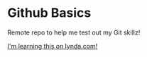 # Github Basics

Remote repo to help me test out my Git skillz!

[I'm learning this on lynda.com!](http://www.lynda.com)
